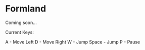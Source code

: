 Formland
========

Coming soon...

Current Keys:

A - Move Left
D - Move Right
W - Jump
Space - Jump
P - Pause